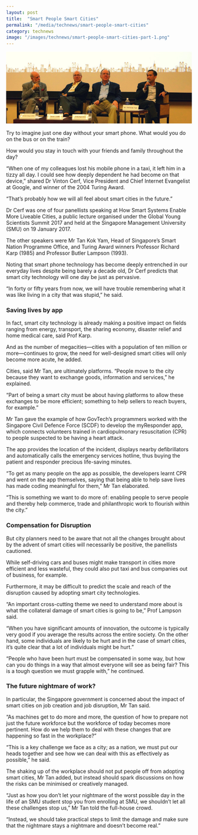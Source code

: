 ```yaml
---
layout: post
title:  "Smart People Smart Cities"
permalink: "/media/technews/smart-people-smart-cities"
category: technews
image: "/images/technews/smart-people-smart-cities-part-1.png"
---
```


![Smart People Smart Cities](/images/technews/smart-people-smart-cities-part-1.png)

Try to imagine just one day without your smart phone. What would you do on the bus or on the train?

How would you stay in touch with your friends and family throughout the day?

“When one of my colleagues lost his mobile phone in a taxi, it left him in a tizzy all day. I could see how deeply dependent he had become on that device,” shared Dr Vinton Cerf, Vice President and Chief Internet Evangelist at Google, and winner of the 2004 Turing Award.

“That’s probably how we will all feel about smart cities in the future.”  

Dr Cerf was one of four panellists speaking at How Smart Systems Enable More Liveable Cities, a public lecture organised under the Global Young Scientists Summit 2017 and held at the Singapore Management University (SMU) on 19 January 2017.

The other speakers were Mr Tan Kok Yam, Head of Singapore’s Smart Nation Programme Office, and Turing Award winners Professor Richard Karp (1985) and Professor Butler Lampson (1993).

Noting that smart phone technology has become deeply entrenched in our everyday lives despite being barely a decade old, Dr Cerf predicts that smart city technology will one day be just as pervasive.

“In forty or fifty years from now, we will have trouble remembering what it was like living in a city that was stupid,” he said.

### **Saving lives by app**
In fact, smart city technology is already making a positive impact on fields ranging from energy, transport, the sharing economy, disaster relief and home medical care, said Prof Karp.

And as the number of megacities—cities with a population of ten million or more—continues to grow, the need for well-designed smart cities will only become more acute, he added.

Cities, said Mr Tan, are ultimately platforms. “People move to the city because they want to exchange goods, information and services,” he explained.

“Part of being a smart city must be about having platforms to allow these exchanges to be more efficient; something to help sellers to reach buyers, for example.”

Mr Tan gave the example of how GovTech’s programmers worked with the Singapore Civil Defence Force (SCDF) to develop the myResponder app, which connects volunteers trained in cardiopulmonary resuscitation (CPR) to people suspected to be having a heart attack.

The app provides the location of the incident, displays nearby defibrillators and automatically calls the emergency services hotline, thus buying the patient and responder precious life-saving minutes.

“To get as many people on the app as possible, the developers learnt CPR and went on the app themselves, saying that being able to help save lives has made coding meaningful for them,” Mr Tan elaborated.

“This is something we want to do more of: enabling people to serve people and thereby help commerce, trade and philanthropic work to flourish within the city.”

### **Compensation for Disruption**
But city planners need to be aware that not all the changes brought about by the advent of smart cities will necessarily be positive, the panellists cautioned.

While self-driving cars and buses might make transport in cities more efficient and less wasteful, they could also put taxi and bus companies out of business, for example.

Furthermore, it may be difficult to predict the scale and reach of the disruption caused by adopting smart city technologies.

“An important cross-cutting theme we need to understand more about is what the collateral damage of smart cities is going to be,” Prof Lampson said.

“When you have significant amounts of innovation, the outcome is typically very good if you average the results across the entire society. On the other hand, some individuals are likely to be hurt and in the case of smart cities, it’s quite clear that a lot of individuals might be hurt.”

“People who have been hurt must be compensated in some way, but how can you do things in a way that almost everyone will see as being fair? This is a tough question we must grapple with,” he continued.

### **The future nightmare of work?**
In particular, the Singapore government is concerned about the impact of smart cities on job creation and job disruption, Mr Tan said.

“As machines get to do more and more, the question of how to prepare not just the future workforce but the workforce of today becomes more pertinent. How do we help them to deal with these changes that are happening so fast in the workplace?”

“This is a key challenge we face as a city; as a nation, we must put our heads together and see how we can deal with this as effectively as possible,” he said.

The shaking up of the workplace should not put people off from adopting smart cities, Mr Tan added, but instead should spark discussions on how the risks can be minimised or creatively managed.

“Just as how you don’t let your nightmare of the worst possible day in the life of an SMU student stop you from enrolling at SMU, we shouldn’t let all these challenges stop us,” Mr Tan told the full-house crowd.

“Instead, we should take practical steps to limit the damage and make sure that the nightmare stays a nightmare and doesn’t become real.”


